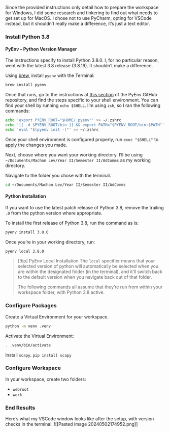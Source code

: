 Since the provided instructions only detail how to prepare the workspace for Windows, I did some research and tinkering to find out what needs to get set up for MacOS. I chose not to use PyCharm, opting for VSCode instead, but it shouldn’t really make a difference, it’s just a text editor.

### Install Python 3.8

#### PyEnv – Python Version Manager
The instructions specify to install Python 3.8.0. I, for no particular reason, went with the latest 3.8 release (3.8.19). It shouldn’t make a difference.

Using [brew](https://brew.sh/), install `pyenv` with the Terminal:
```bash
brew install pyenv
```

Once that runs, go to the instructions at [this section](https://github.com/pyenv/pyenv?tab=readme-ov-file#set-up-your-shell-environment-for-pyenv) of the PyEnv GitHub repository, and find the steps specific to your shell environment. You can find your shell by running `echo $SHELL`.
I’m using `zsh`, so I ran the following commands:
```bash
echo 'export PYENV_ROOT="$HOME/.pyenv"' >> ~/.zshrc
echo '[[ -d $PYENV_ROOT/bin ]] && export PATH="$PYENV_ROOT/bin:$PATH"' >> ~/.zshrc
echo 'eval "$(pyenv init -)"' >> ~/.zshrc
```

Once your shell environment is configured properly, run `exec "$SHELL"` to apply the changes you made.


Next, choose where you want your working directory. I’ll be using `~/Documents/Machon Lev/Year II/Semester II/AdComms` as my working directory.

Navigate to the folder you chose with the terminal.
```bash
cd ~/Documents/Machon Lev/Year II/Semester II/AdComms
```

#### Python Installation
If you want to use the latest patch release of Python 3.8, remove the trailing `.0` from the python version where appropriate.

To install the first release of Python 3.8, run the command as is:
```bash
pyenv install 3.8.0
```

Once you’re in your working directory, run:
```bash
pyenv local 3.8.0
```

> [!tip] PyEnv Local Installation
> The `local` specifier means that your selected version of python will automatically be selected when you are within the designated folder (in the terminal), and it’ll switch back to the default version when you navigate back out of that folder.
> 
> The following commands all assume that they’re run from within your workspace folder, with Python 3.8 active.

### Configure Packages
Create a Virtual Environment for your workspace.
```bash
python -m venv .venv
```

Activate the Virtual Environment:
```bash
. .venv/bin/activate
```

Install `scapy`.
`pip install scapy`

### Configure Workspace
In your workspace, create two folders:
- `webroot`
- `work`

### End Results
Here’s what my VSCode window looks like after the setup, with version checks in the terminal.
![[Pasted image 20240502174952.png]]